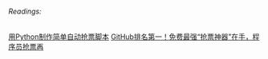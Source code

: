 ###### Readings:

[用Python制作简单自动抢票脚本](https://www.jianshu.com/p/ee422404f49b)
[GitHub排名第一！免费最强“抢票神器”在手，程序员抢票再](https://tech.sina.com.cn/csj/2019-12-24/doc-iihnzhfz7963736.shtml)

